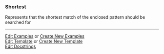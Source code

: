 ### <a id="McUtils.Parsers.RegexPatterns.Shortest">Shortest</a>
Represents that the shortest match of the enclosed pattern should be searched for



___

[Edit Examples](https://github.com/McCoyGroup/McUtils/edit/edit/ci/examples/McUtils/Parsers/RegexPatterns/Shortest.md) or 
[Create New Examples](https://github.com/McCoyGroup/McUtils/new/edit/?filename=ci/examples/McUtils/Parsers/RegexPatterns/Shortest.md) <br/>
[Edit Template](https://github.com/McCoyGroup/McUtils/edit/edit/ci/docs/McUtils/Parsers/RegexPatterns/Shortest.md) or 
[Create New Template](https://github.com/McCoyGroup/McUtils/new/edit/?filename=ci/docs/templates/McUtils/Parsers/RegexPatterns/Shortest.md) <br/>
[Edit Docstrings](https://github.com/McCoyGroup/McUtils/edit/edit/McUtils/Parsers/RegexPatterns/Shortest/__init__.py?message=Update%20Docs)